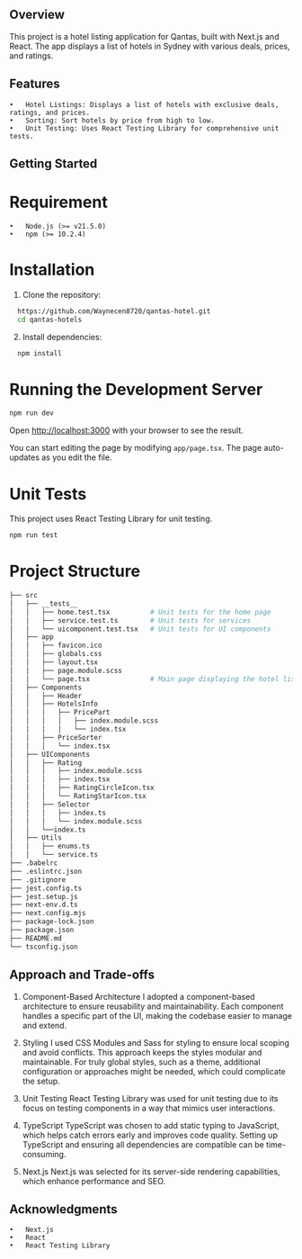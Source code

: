 ## Overview

This project is a hotel listing application for Qantas, built with Next.js and React. The app displays a list of hotels in Sydney with various deals, prices, and ratings.

## Features

	•	Hotel Listings: Displays a list of hotels with exclusive deals, ratings, and prices.
	•	Sorting: Sort hotels by price from high to low.
	•	Unit Testing: Uses React Testing Library for comprehensive unit tests.

## Getting Started
# Requirement
	•	Node.js (>= v21.5.0)
	•	npm (>= 10.2.4)

# Installation
  1.  Clone the repository:
  ```bash
    https://github.com/Waynecen8720/qantas-hotel.git
    cd qantas-hotels
  ```

  2.  Install dependencies:
  ```bash
    npm install
  ```

# Running the Development Server
```bash
npm run dev
```

Open [http://localhost:3000](http://localhost:3000) with your browser to see the result.

You can start editing the page by modifying `app/page.tsx`. The page auto-updates as you edit the file.

# Unit Tests

This project uses React Testing Library for unit testing.
```bash
npm run test
```
# Project Structure
```bash
├── src
│   ├── __tests__
│   │   ├── home.test.tsx          # Unit tests for the home page
│   │   ├── service.test.ts        # Unit tests for services
│   │   └── uicomponent.test.tsx   # Unit tests for UI components
│   ├── app
│   │   ├── favicon.ico
│   │   ├── globals.css
│   │   ├── layout.tsx
│   │   ├── page.module.scss
│   │   └── page.tsx               # Main page displaying the hotel listings
│   ├── Components
│   │   ├── Header
│   │   ├── HotelsInfo
│   │   │   ├── PricePart
│   │   │   │   ├── index.module.scss
│   │   │   │   └── index.tsx
│   │   ├── PriceSorter
│   │   │   └── index.tsx
│   ├── UIComponents
│   │   ├── Rating
│   │   │   ├── index.module.scss
│   │   │   ├── index.tsx
│   │   │   ├── RatingCircleIcon.tsx
│   │   │   └── RatingStarIcon.tsx
│   │   ├── Selector
│   │   │   ├── index.ts
│   │   │   └── index.module.scss
│   │   └──index.ts
│   ├── Utils
│   │   ├── enums.ts
│   │   └── service.ts
├── .babelrc
├── .eslintrc.json
├── .gitignore
├── jest.config.ts
├── jest.setup.js
├── next-env.d.ts
├── next.config.mjs
├── package-lock.json
├── package.json
├── README.md
└── tsconfig.json
``` 

## Approach and Trade-offs
1. Component-Based Architecture
I adopted a component-based architecture to ensure reusability and maintainability. Each component handles a specific part of the UI, making the codebase easier to manage and extend.

2. Styling
I used CSS Modules and Sass for styling to ensure local scoping and avoid conflicts. This approach keeps the styles modular and maintainable. For truly global styles, such as a theme, additional configuration or approaches might be needed, which could complicate the setup.

3. Unit Testing
React Testing Library was used for unit testing due to its focus on testing components in a way that mimics user interactions.

4. TypeScript
TypeScript was chosen to add static typing to JavaScript, which helps catch errors early and improves code quality. Setting up TypeScript and ensuring all dependencies are compatible can be time-consuming.

5. Next.js
Next.js was selected for its server-side rendering capabilities, which enhance performance and SEO.

## Acknowledgments

	•	Next.js
	•	React
	•	React Testing Library

